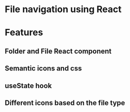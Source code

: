 # File navigation using React

# Features
## Folder and File React component
## Semantic icons and css
## useState hook
## Different icons based on the file type



